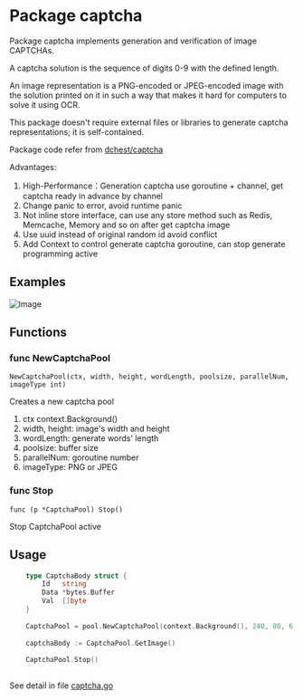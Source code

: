 Package captcha
=====================

Package captcha implements generation and verification of image
CAPTCHAs.

A captcha solution is the sequence of digits 0-9 with the defined length.

An image representation is a PNG-encoded or JPEG-encoded  image with the solution printed on
it in such a way that makes it hard for computers to solve it using OCR.

This package doesn't require external files or libraries to generate captcha
representations; it is self-contained.

Package code refer from [dchest/captcha](https://github.com/dchest/captcha)

Advantages:

1. High-Performance：Generation captcha use goroutine + channel,  get captcha ready in advance by channel
2. Change panic to error, avoid runtime panic
3. Not inline store interface, can use any store method such as Redis, Memcache, Memory and so on after get captcha image
4. Use uuid instead of original random id avoid conflict
5. Add Context to control generate captcha goroutine, can stop generate programming active


Examples
--------

![Image](https://github.com/xkeyideal/captcha/raw/master/image/exampleimage.png)

Functions
---------

### func NewCaptchaPool

	NewCaptchaPool(ctx, width, height, wordLength, poolsize, parallelNum, imageType int)

Creates a new captcha pool

1. ctx context.Background() 
2. width, height: image's width and height
3. wordLength: generate words' length
4. poolsize: buffer size
5. parallelNum: goroutine number
6. imageType: PNG or JPEG

### func Stop

	func (p *CaptchaPool) Stop()

Stop CaptchaPool active

Usage
--------
```go
    type CaptchaBody struct {
    	Id   string
    	Data *bytes.Buffer
    	Val  []byte
    }
    
    CaptchaPool = pool.NewCaptchaPool(context.Background(), 240, 80, 6, 10, 1, 2)
    
    captchaBody := CaptchaPool.GetImage()
	
	CaptchaPool.Stop()
    
```
See detail in file [captcha.go](https://github.com/xkeyideal/captcha/blob/master/captcha/captcha.go)
